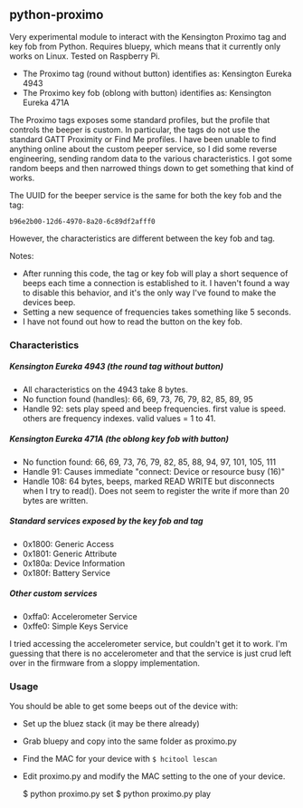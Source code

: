 ## python-proximo

Very experimental module to interact with the Kensington Proximo tag and key fob from Python. Requires bluepy, which means that it currently only works on Linux. Tested on Raspberry Pi.

* The Proximo tag (round without button) identifies as: Kensington Eureka 4943
* The Proximo key fob (oblong with button) identifies as: Kensington Eureka 471A

The Proximo tags exposes some standard profiles, but the profile that controls the beeper is custom. In particular, the tags do not use the standard GATT Proximity or Find Me profiles. I have been unable to find anything online about the custom peeper service, so I did some reverse engineering, sending random data to the various characteristics. I got some random beeps and then narrowed things down to get something that kind of works.

The UUID for the beeper service is the same for both the key fob and the tag:

    b96e2b00-12d6-4970-8a20-6c89df2afff0

However, the characteristics are different between the key fob and tag.

Notes:

* After running this code, the tag or key fob will play a short sequence of beeps each time a connection is established to it. I haven't found a way to disable this behavior, and it's the only way I've found to make the devices beep.
* Setting a new sequence of frequencies takes something like 5 seconds.
* I have not found out how to read the button on the key fob.

### Characteristics

##### Kensington Eureka 4943 (the round tag without button)

* All characteristics on the 4943 take 8 bytes.
* No function found (handles): 66, 69, 73, 76, 79, 82, 85, 89, 95
* Handle 92: sets play speed and beep frequencies. first value is speed. others are frequency indexes. valid values = 1 to 41.

##### Kensington Eureka 471A (the oblong key fob with button)

* No function found: 66, 69, 73, 76, 79, 82, 85, 88, 94, 97, 101, 105, 111
* Handle 91: Causes immediate "connect: Device or resource busy (16)"
* Handle 108: 64 bytes, beeps, marked READ WRITE but disconnects when I try to read(). Does not seem to register the write if more than 20  bytes are written.

#####  Standard services exposed by the key fob and tag

* 0x1800: Generic Access
* 0x1801: Generic Attribute
* 0x180a: Device Information
* 0x180f: Battery Service

##### Other custom services

* 0xffa0: Accelerometer Service
* 0xffe0: Simple Keys Service

I tried accessing the accelerometer service, but couldn't get it to work. I'm guessing that there is no accelerometer and that the service is just crud left over in the firmware from a sloppy implementation.


### Usage

You should be able to get some beeps out of the device with:

* Set up the bluez stack (it may be there already)
* Grab bluepy and copy into the same folder as proximo.py
* Find the MAC for your device with `$ hcitool lescan`
* Edit proximo.py and modify the MAC setting to the one of your device.

    $ python proximo.py set
    $ python proximo.py play
